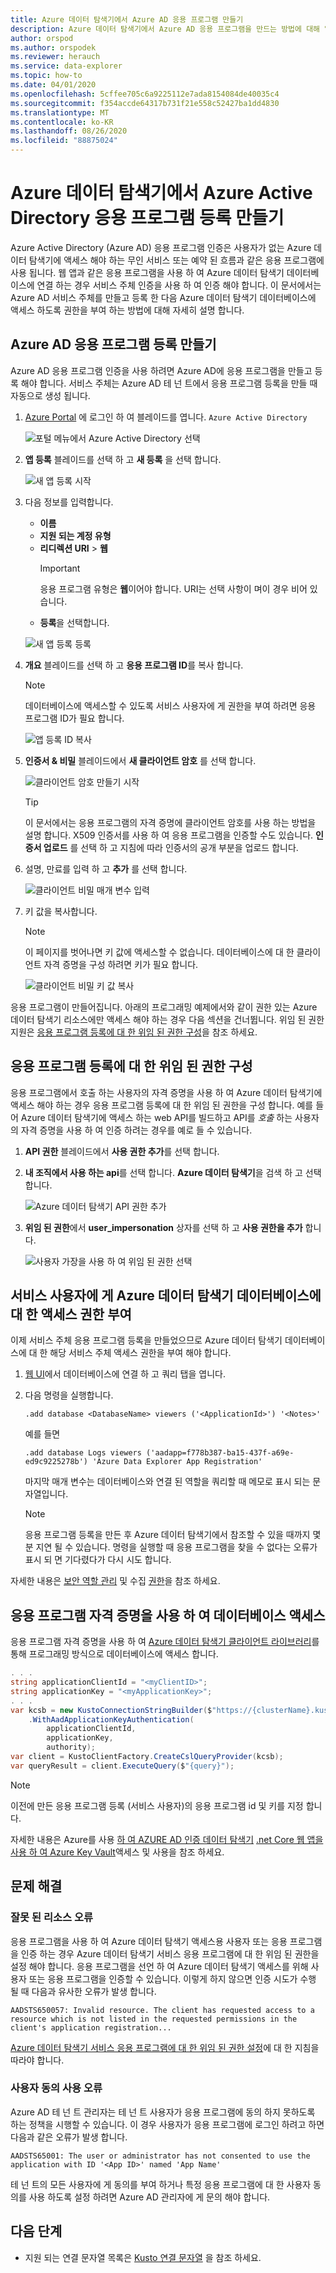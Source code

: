 ```yaml
---
title: Azure 데이터 탐색기에서 Azure AD 응용 프로그램 만들기
description: Azure 데이터 탐색기에서 Azure AD 응용 프로그램을 만드는 방법에 대해 알아봅니다.
author: orspod
ms.author: orspodek
ms.reviewer: herauch
ms.service: data-explorer
ms.topic: how-to
ms.date: 04/01/2020
ms.openlocfilehash: 5cffee705c6a9225112e7ada8154084de40035c4
ms.sourcegitcommit: f354accde64317b731f21e558c52427ba1dd4830
ms.translationtype: MT
ms.contentlocale: ko-KR
ms.lasthandoff: 08/26/2020
ms.locfileid: "88875024"
---
```

# <a name="create-an-azure-active-directory-application-registration-in-azure-data-explorer"></a>Azure 데이터 탐색기에서 Azure Active Directory 응용 프로그램 등록 만들기

Azure Active Directory (Azure AD) 응용 프로그램 인증은 사용자가 없는 Azure 데이터 탐색기에 액세스 해야 하는 무인 서비스 또는 예약 된 흐름과 같은 응용 프로그램에 사용 됩니다. 웹 앱과 같은 응용 프로그램을 사용 하 여 Azure 데이터 탐색기 데이터베이스에 연결 하는 경우 서비스 주체 인증을 사용 하 여 인증 해야 합니다. 이 문서에서는 Azure AD 서비스 주체를 만들고 등록 한 다음 Azure 데이터 탐색기 데이터베이스에 액세스 하도록 권한을 부여 하는 방법에 대해 자세히 설명 합니다.

## <a name="create-azure-ad-application-registration"></a>Azure AD 응용 프로그램 등록 만들기

Azure AD 응용 프로그램 인증을 사용 하려면 Azure AD에 응용 프로그램을 만들고 등록 해야 합니다. 서비스 주체는 Azure AD 테 넌 트에서 응용 프로그램 등록을 만들 때 자동으로 생성 됩니다. 

1. [Azure Portal](https://portal.azure.com) 에 로그인 하 여 블레이드를 엽니다. `Azure Active Directory`

    ![포털 메뉴에서 Azure Active Directory 선택](media/provision-azure-ad-app/create-app-reg-select-azure-active-directory.png)

1. **앱 등록** 블레이드를 선택 하 고 **새 등록** 을 선택 합니다.

    ![새 앱 등록 시작](media/provision-azure-ad-app/create-app-reg-new-registration.png)

1. 다음 정보를 입력합니다. 

    * **이름** 
    * **지원 되는 계정 유형**
    * **리디렉션 URI**  >  **웹**
        > [!IMPORTANT] 
        > 응용 프로그램 유형은 **웹**이어야 합니다. URI는 선택 사항이 며이 경우 비어 있습니다.
    * **등록**을 선택합니다.

    ![새 앱 등록 등록](media/provision-azure-ad-app/create-app-reg-register-app.png)

1. **개요** 블레이드를 선택 하 고 **응용 프로그램 ID**를 복사 합니다.

    > [!NOTE]
    > 데이터베이스에 액세스할 수 있도록 서비스 사용자에 게 권한을 부여 하려면 응용 프로그램 ID가 필요 합니다.

    ![앱 등록 ID 복사](media/provision-azure-ad-app/create-app-reg-copy-applicationid.png)

1. **인증서 & 비밀** 블레이드에서 **새 클라이언트 암호** 를 선택 합니다.

    ![클라이언트 암호 만들기 시작](media/provision-azure-ad-app/create-app-reg-new-client-secret.png)

    > [!TIP]
    > 이 문서에서는 응용 프로그램의 자격 증명에 클라이언트 암호를 사용 하는 방법을 설명 합니다.  X509 인증서를 사용 하 여 응용 프로그램을 인증할 수도 있습니다. **인증서 업로드** 를 선택 하 고 지침에 따라 인증서의 공개 부분을 업로드 합니다.

1. 설명, 만료를 입력 하 고 **추가** 를 선택 합니다.

    ![클라이언트 비밀 매개 변수 입력](media/provision-azure-ad-app/create-app-reg-enter-client-secret-details.png)

1. 키 값을 복사합니다.

    > [!NOTE]
    > 이 페이지를 벗어나면 키 값에 액세스할 수 없습니다.  데이터베이스에 대 한 클라이언트 자격 증명을 구성 하려면 키가 필요 합니다.

    ![클라이언트 비밀 키 값 복사](media/provision-azure-ad-app/create-app-reg-copy-client-secret.png)

응용 프로그램이 만들어집니다. 아래의 프로그래밍 예제에서와 같이 권한 있는 Azure 데이터 탐색기 리소스에만 액세스 해야 하는 경우 다음 섹션을 건너뜁니다. 위임 된 권한 지원은 [응용 프로그램 등록에 대 한 위임 된 권한 구성](#configure-delegated-permissions-for-the-application-registration)을 참조 하세요.

## <a name="configure-delegated-permissions-for-the-application-registration"></a>응용 프로그램 등록에 대 한 위임 된 권한 구성

응용 프로그램에서 호출 하는 사용자의 자격 증명을 사용 하 여 Azure 데이터 탐색기에 액세스 해야 하는 경우 응용 프로그램 등록에 대 한 위임 된 권한을 구성 합니다. 예를 들어 Azure 데이터 탐색기에 액세스 하는 web API를 빌드하고 API를 *호출* 하는 사용자의 자격 증명을 사용 하 여 인증 하려는 경우를 예로 들 수 있습니다.  

1. **API 권한** 블레이드에서 **사용 권한 추가**를 선택 합니다.
1. **내 조직에서 사용 하는 api**를 선택 합니다. **Azure 데이터 탐색기**을 검색 하 고 선택 합니다.

    ![Azure 데이터 탐색기 API 권한 추가](media/provision-azure-ad-app/configure-delegated-add-api-permission.png)

1. **위임 된 권한**에서 **user_impersonation** 상자를 선택 하 고 **사용 권한을 추가** 합니다.

    ![사용자 가장을 사용 하 여 위임 된 권한 선택](media/provision-azure-ad-app/configure-delegated-click-add-permissions.png)     

## <a name="grant-the-service-principal-access-to-an-azure-data-explorer-database"></a>서비스 사용자에 게 Azure 데이터 탐색기 데이터베이스에 대 한 액세스 권한 부여

이제 서비스 주체 응용 프로그램 등록을 만들었으므로 Azure 데이터 탐색기 데이터베이스에 대 한 해당 서비스 주체 액세스 권한을 부여 해야 합니다. 

1. [웹 UI](https://dataexplorer.azure.com/)에서 데이터베이스에 연결 하 고 쿼리 탭을 엽니다.

1. 다음 명령을 실행합니다.

    ```kusto
    .add database <DatabaseName> viewers ('<ApplicationId>') '<Notes>'
    ```

    예를 들면
    
    ```kusto
    .add database Logs viewers ('aadapp=f778b387-ba15-437f-a69e-ed9c9225278b') 'Azure Data Explorer App Registration'
    ```

    마지막 매개 변수는 데이터베이스와 연결 된 역할을 쿼리할 때 메모로 표시 되는 문자열입니다.
    
    > [!NOTE]
    > 응용 프로그램 등록을 만든 후 Azure 데이터 탐색기에서 참조할 수 있을 때까지 몇 분 지연 될 수 있습니다. 명령을 실행할 때 응용 프로그램을 찾을 수 없다는 오류가 표시 되 면 기다렸다가 다시 시도 합니다.

자세한 내용은 [보안 역할 관리](kusto/management/security-roles.md) 및 수집 [권한](kusto/api/netfx/kusto-ingest-client-permissions.md)을 참조 하세요.  

## <a name="using-application-credentials-to-access-a-database"></a>응용 프로그램 자격 증명을 사용 하 여 데이터베이스 액세스

응용 프로그램 자격 증명을 사용 하 여 [Azure 데이터 탐색기 클라이언트 라이브러리](kusto/api/netfx/about-kusto-data.md)를 통해 프로그래밍 방식으로 데이터베이스에 액세스 합니다.

```C#
. . .
string applicationClientId = "<myClientID>";
string applicationKey = "<myApplicationKey>";
. . .
var kcsb = new KustoConnectionStringBuilder($"https://{clusterName}.kusto.windows.net/{databaseName}")
    .WithAadApplicationKeyAuthentication(
        applicationClientId,
        applicationKey,
        authority);
var client = KustoClientFactory.CreateCslQueryProvider(kcsb);
var queryResult = client.ExecuteQuery($"{query}");
```

   > [!NOTE]
   > 이전에 만든 응용 프로그램 등록 (서비스 사용자)의 응용 프로그램 id 및 키를 지정 합니다.

자세한 내용은 Azure를 사용 [하 여 AZURE AD 인증 데이터 탐색기](kusto/management/access-control/how-to-authenticate-with-aad.md) [.net Core 웹 앱을 사용 하 여 Azure Key Vault](/azure/key-vault/tutorial-net-create-vault-azure-web-app#create-a-net-core-web-app)액세스 및 사용을 참조 하세요.

## <a name="troubleshooting"></a>문제 해결

### <a name="invalid-resource-error"></a>잘못 된 리소스 오류

응용 프로그램을 사용 하 여 Azure 데이터 탐색기 액세스용 사용자 또는 응용 프로그램을 인증 하는 경우 Azure 데이터 탐색기 서비스 응용 프로그램에 대 한 위임 된 권한을 설정 해야 합니다. 응용 프로그램을 선언 하 여 Azure 데이터 탐색기 액세스를 위해 사용자 또는 응용 프로그램을 인증할 수 있습니다. 이렇게 하지 않으면 인증 시도가 수행 될 때 다음과 유사한 오류가 발생 합니다.

`AADSTS650057: Invalid resource. The client has requested access to a resource which is not listed in the requested permissions in the client's application registration...`

[Azure 데이터 탐색기 서비스 응용 프로그램에 대 한 위임 된 권한 설정](#configure-delegated-permissions-for-the-application-registration)에 대 한 지침을 따라야 합니다.

### <a name="enable-user-consent-error"></a>사용자 동의 사용 오류

Azure AD 테 넌 트 관리자는 테 넌 트 사용자가 응용 프로그램에 동의 하지 못하도록 하는 정책을 시행할 수 있습니다. 이 경우 사용자가 응용 프로그램에 로그인 하려고 하면 다음과 같은 오류가 발생 합니다.

`AADSTS65001: The user or administrator has not consented to use the application with ID '<App ID>' named 'App Name'`

테 넌 트의 모든 사용자에 게 동의를 부여 하거나 특정 응용 프로그램에 대 한 사용자 동의를 사용 하도록 설정 하려면 Azure AD 관리자에 게 문의 해야 합니다.

## <a name="next-steps"></a>다음 단계

* 지원 되는 연결 문자열 목록은 [Kusto 연결 문자열](kusto/api/connection-strings/kusto.md) 을 참조 하세요.

